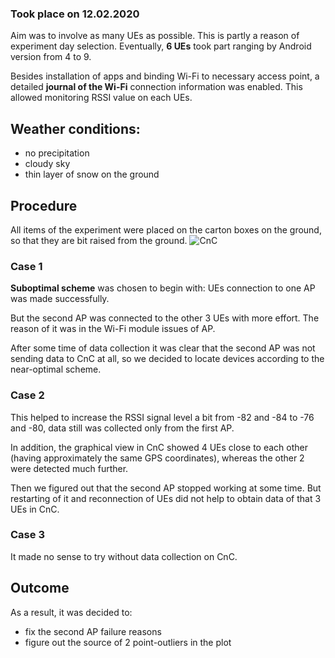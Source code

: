 ### Took place on 12.02.2020

Aim was to involve as many UEs as possible. This is partly a reason of experiment day selection.
Eventually, **6 UEs** took part ranging by Android version from 4 to 9.

Besides installation of apps and binding Wi-Fi to necessary access point, 
a detailed **journal of the Wi-Fi** connection information was enabled.
This allowed monitoring RSSI value on each UEs.

## Weather conditions:
- no precipitation
- cloudy sky
- thin layer of snow on the ground

## Procedure

All items of the experiment were placed on the carton boxes on the ground, so that
they are bit raised from the ground.
![CnC](images/experiment_1_cnc.jpg) 

### Case 1
**Suboptimal scheme** was chosen to begin with:
UEs connection to one AP was made successfully.

But the second AP was connected to the other 3 UEs with more effort.
The reason of it was in the Wi-Fi module issues of AP.
  
After some time of data collection it was clear that the second AP was not sending data to CnC at all, 
so we decided to locate devices according to the near-optimal scheme.

### Case 2
This helped to increase the RSSI signal level a bit from -82 and -84 to -76 and -80, 
data still was collected only from the first AP.
  
In addition, the graphical view in CnC showed 4 UEs close to each other (having approximately the same GPS coordinates), 
whereas the other 2 were detected much further.
  
Then we figured out that the second AP stopped working at some time. But restarting of it and reconnection of UEs did not help to obtain data of that 3 UEs in CnC.

### Case 3
It made no sense to try without data collection on CnC.

## Outcome
As a result, it was decided to:
- fix the second AP failure reasons
- figure out the source of 2 point-outliers in the plot